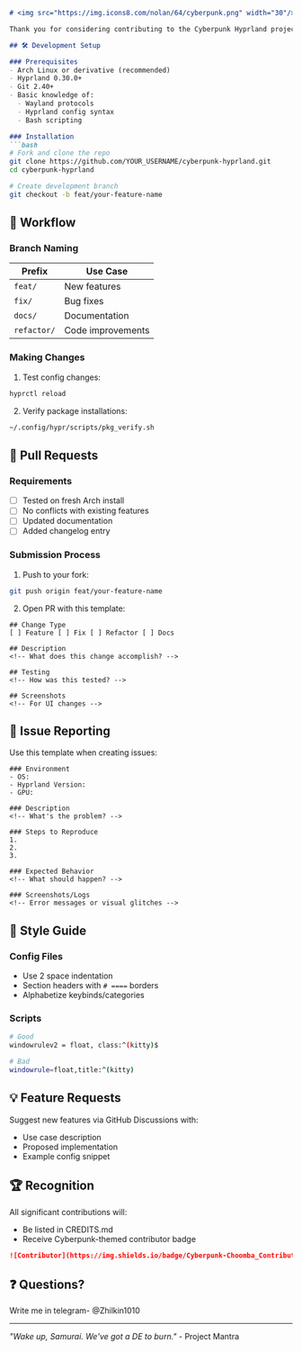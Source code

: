 ```markdown
# <img src="https://img.icons8.com/nolan/64/cyberpunk.png" width="30"/> Contribution Guide

Thank you for considering contributing to the Cyberpunk Hyprland project! This guide will help you set up the development environment and submit changes.

## 🛠️ Development Setup

### Prerequisites
- Arch Linux or derivative (recommended)
- Hyprland 0.30.0+
- Git 2.40+
- Basic knowledge of:
  - Wayland protocols
  - Hyprland config syntax
  - Bash scripting

### Installation
```bash
# Fork and clone the repo
git clone https://github.com/YOUR_USERNAME/cyberpunk-hyprland.git
cd cyberpunk-hyprland

# Create development branch
git checkout -b feat/your-feature-name
```

## 🔧 Workflow

### Branch Naming
| Prefix | Use Case |
|--------|----------|
| `feat/` | New features |
| `fix/` | Bug fixes |
| `docs/` | Documentation |
| `refactor/` | Code improvements |

### Making Changes
1. Test config changes:
```bash
hyprctl reload
```

2. Verify package installations:
```bash
~/.config/hypr/scripts/pkg_verify.sh
```

## 📝 Pull Requests

### Requirements
- [ ] Tested on fresh Arch install
- [ ] No conflicts with existing features
- [ ] Updated documentation
- [ ] Added changelog entry

### Submission Process
1. Push to your fork:
```bash
git push origin feat/your-feature-name
```
2. Open PR with this template:
```
## Change Type
[ ] Feature [ ] Fix [ ] Refactor [ ] Docs

## Description
<!-- What does this change accomplish? -->

## Testing
<!-- How was this tested? -->

## Screenshots
<!-- For UI changes -->
```

## 🐛 Issue Reporting

Use this template when creating issues:
```
### Environment
- OS: 
- Hyprland Version: 
- GPU: 

### Description
<!-- What's the problem? -->

### Steps to Reproduce
1. 
2. 
3. 

### Expected Behavior
<!-- What should happen? -->

### Screenshots/Logs
<!-- Error messages or visual glitches -->
```

## 🎨 Style Guide

### Config Files
- Use 2 space indentation
- Section headers with `# ====` borders
- Alphabetize keybinds/categories

### Scripts
```bash
# Good
windowrulev2 = float, class:^(kitty)$

# Bad
windowrule=float,title:^(kitty)
```

## 💡 Feature Requests

Suggest new features via GitHub Discussions with:
- Use case description
- Proposed implementation
- Example config snippet

## 🏆 Recognition

All significant contributions will:
- Be listed in CREDITS.md
- Receive Cyberpunk-themed contributor badge
```markdown
![Contributor](https://img.shields.io/badge/Cyberpunk-Choomba_Contributor-ff00ff)
```

## ❓ Questions?

 Write me in telegram- @Zhilkin1010

---

*"Wake up, Samurai. We've got a DE to burn."* - Project Mantra
```
